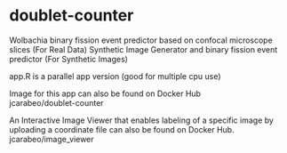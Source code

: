 # doublet-counter
Wolbachia binary fission event predictor based on confocal microscope slices (For Real Data)
Synthetic Image Generator and binary fission event predictor (For Synthetic Images)

app.R is a parallel app version (good for multiple cpu use)

Image for this app can also be found on Docker Hub                            
jcarabeo/doublet-counter

An Interactive Image Viewer that enables labeling of a specific image by uploading a coordinate file can also be found on Docker Hub.
jcarabeo/image_viewer 
